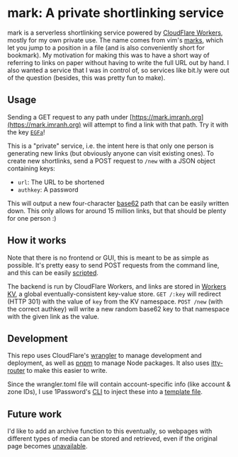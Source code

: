 # mark: A private shortlinking service

mark is a serverless shortlinking service powered by [CloudFlare Workers](https://workers.cloudflare.com/),
mostly for my own private use.
The name comes from vim's [marks](https://vimhelp.org/motion.txt.html#mark-motions),
which let you jump to a position in a file (and is also conveniently short for bookmark).
My motivation for making this was to have a short way of referring to links on paper without having to write the
full URL out by hand.
I also wanted a service that I was in control of, so services like bit.ly were out of the question (besides,
this was pretty fun to make).

## Usage

Sending a GET request to any path under [https://mark.imranh.org](https://mark.imranh.org)
will attempt to find a link with that path.
Try it with the key [`EGFa`](https://mark.imranh.org/EGFa)!

This is a "private" service, i.e. the intent here is that only one person is generating new links
(but obviously anyone can visit existing ones).
To create new shortlinks, send a POST request to `/new` with a JSON object containing keys:
- `url`: The URL to be shortened
- `authkey`: A password

This will output a new four-character [base62](https://en.wikipedia.org/wiki/Base62) path that can be easily written down.
This only allows for around 15 million links, but that should be plenty for one person :)

## How it works

Note that there is no frontend or GUI, this is meant to be as simple as possible.
It's pretty easy to send POST requests from the command line, and this can be easily [scripted](https://asciinema.org/a/k8BMSvVxKy1W62YOlNupukyrS).

The backend is run by CloudFlare Workers, and links are stored in
[Workers KV](https://www.cloudflare.com/products/workers-kv/), a global eventually-consistent key-value store.
`GET /:key` will redirect (HTTP 301) with the value of `key` from the KV namespace.
`POST /new` (with the correct authkey) will write a new random base62 key to that namespace
with the given link as the value.

## Development

This repo uses CloudFlare's [wrangler](https://github.com/cloudflare/wrangler) to manage development and deployment,
as well as [pnpm](https://pnpm.io/) to manage Node packages.
It also uses [itty-router](https://github.com/kwhitley/itty-router) to make this easier to write.

Since the wrangler.toml file will contain account-specific info (like account & zone IDs),
I use 1Password's [CLI](https://developer.1password.com/docs/cli/) to inject these into a [template file](./wrangler.toml.tpl).

## Future work

I'd like to add an archive function to this eventually, so webpages with different types of media can be stored
and retrieved, even if the original page becomes [unavailable](https://en.wikipedia.org/wiki/Link_rot).
